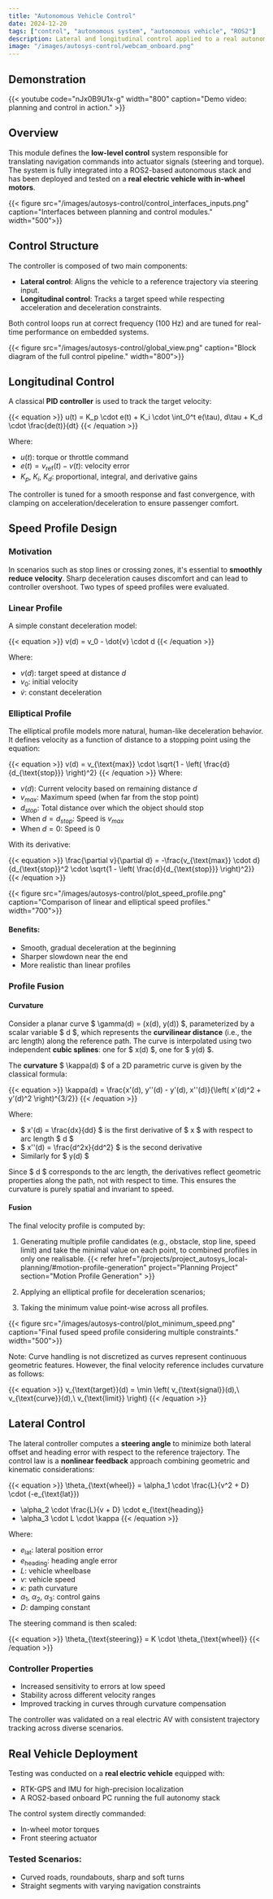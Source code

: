 ```yaml
---
title: "Autonomous Vehicle Control"
date: 2024-12-20
tags: ["control", "autonomous system", "autonomous vehicle", "ROS2"]
description: Lateral and longitudinal control applied to a real autonomous vehicle, integrated with a navigation layer.
image: "/images/autosys-control/webcam_onboard.png"
---
```


## Demonstration

{{< youtube code="nJx0B9U1x-g" width="800" caption="Demo video: planning and control in action." >}}

## Overview

This module defines the **low-level control** system responsible for translating navigation commands into actuator signals (steering and torque). The system is fully integrated into a ROS2-based autonomous stack and has been deployed and tested on a **real electric vehicle with in-wheel motors**.

{{< figure src="/images/autosys-control/control_interfaces_inputs.png" caption="Interfaces between planning and control modules." width="500">}}

## Control Structure

The controller is composed of two main components:

- **Lateral control**: Aligns the vehicle to a reference trajectory via steering input.
- **Longitudinal control**: Tracks a target speed while respecting acceleration and deceleration constraints.

Both control loops run at correct frequency (100 Hz) and are tuned for real-time performance on embedded systems.

{{< figure src="/images/autosys-control/global_view.png" caption="Block diagram of the full control pipeline." width="800">}}

## Longitudinal Control

A classical **PID controller** is used to track the target velocity:

{{< equation >}}
u(t) = K_p \cdot e(t) + K_i \cdot \int_0^t e(\tau)\, d\tau + K_d \cdot \frac{de(t)}{dt}
{{< /equation >}}

Where:

- $u(t)$: torque or throttle command  
- $e(t) = v_{\text{ref}}(t) - v(t)$: velocity error  
- $K_p$, $K_i$, $K_d$: proportional, integral, and derivative gains  

The controller is tuned for a smooth response and fast convergence, with clamping on acceleration/deceleration to ensure passenger comfort.

## Speed Profile Design

### Motivation

In scenarios such as stop lines or crossing zones, it's essential to **smoothly reduce velocity**. Sharp deceleration causes discomfort and can lead to controller overshoot. Two types of speed profiles were evaluated.

### Linear Profile

A simple constant deceleration model:

{{< equation >}}
v(d) = v_0 - \dot{v} \cdot d
{{< /equation >}}

Where:

- $v(d)$: target speed at distance $d$  
- $v_0$: initial velocity  
- $\dot{v}$: constant deceleration  

### Elliptical Profile

The elliptical profile models more natural, human-like deceleration behavior. It defines velocity as a function of distance to a stopping point using the equation:

{{< equation >}}
v(d) = v_{\text{max}} \cdot \sqrt{1 - \left( \frac{d}{d_{\text{stop}}} \right)^2}
{{< /equation >}}
Where: 
- $v(d)$: Current velocity based on remaining distance $d$
- $v_{max}$: Maximum speed (when far from the stop point)
- $d_{stop}$: Total distance over which the object should stop
- When $d = d_{stop}$: Speed is $v_{max}$
- When $d = 0$: Speed is $0$

With its derivative:

{{< equation >}}
\frac{\partial v}{\partial d} = -\frac{v_{\text{max}} \cdot d}{d_{\text{stop}}^2 \cdot \sqrt{1 - \left( \frac{d}{d_{\text{stop}}} \right)^2}}
{{< /equation >}}

{{< figure src="/images/autosys-control/plot_speed_profile.png" caption="Comparison of linear and elliptical speed profiles." width="700">}}

#### Benefits:
- Smooth, gradual deceleration at the beginning
- Sharper slowdown near the end
- More realistic than linear profiles

### Profile Fusion

#### Curvature

Consider a planar curve $ \gamma(d) = (x(d), y(d)) $, parameterized by a scalar variable $ d $, which represents the **curvilinear distance** (i.e., the arc length) along the reference path. The curve is interpolated using two independent **cubic splines**: one for $ x(d) $, one for $ y(d) $.

The **curvature** $ \kappa(d) $ of a 2D parametric curve is given by the classical formula:

{{< equation >}}
\kappa(d) = \frac{x'(d)\, y''(d) - y'(d)\, x''(d)}{\left( x'(d)^2 + y'(d)^2 \right)^{3/2}}
{{< /equation >}}

Where:
- $ x'(d) = \frac{dx}{dd} $ is the first derivative of $ x $ with respect to arc length $ d $
- $ x''(d) = \frac{d^2x}{dd^2} $ is the second derivative
- Similarly for $ y(d) $

Since $ d $ corresponds to the arc length, the derivatives reflect geometric properties along the path, not with respect to time. This ensures the curvature is purely spatial and invariant to speed.


#### Fusion

The final velocity profile is computed by:

1. Generating multiple profile candidates (e.g., obstacle, stop line, speed limit) and take the minimal value on each point, to combined profiles in only one realisable.
{{< refer href="/projects/project_autosys_local-planning/#motion-profile-generation" project="Planning Project" section="Motion Profile Generation" >}}

1. Applying an elliptical profile for deceleration scenarios;
2. Taking the minimum value point-wise across all profiles.

{{< figure src="/images/autosys-control/plot_minimum_speed.png" caption="Final fused speed profile considering multiple constraints." width="500">}}

Note: Curve handling is not discretized as curves represent continuous geometric features. However, the final velocity reference includes curvature as follows:

{{< equation >}}
v_{\text{target}}(d) = \min \left( v_{\text{signal}}(d),\ v_{\text{curve}}(d),\ v_{\text{limit}} \right)
{{< /equation >}}

## Lateral Control

The lateral controller computes a **steering angle** to minimize both lateral offset and heading error with respect to the reference trajectory. The control law is a **nonlinear feedback** approach combining geometric and kinematic considerations:

{{< equation >}}
\theta_{\text{wheel}} = \alpha_1 \cdot \frac{L}{v^2 + D} \cdot (-e_{\text{lat}}) 
+ \alpha_2 \cdot \frac{L}{v + D} \cdot e_{\text{heading}} 
+ \alpha_3 \cdot L \cdot \kappa
{{< /equation >}}

Where:

- $e_{\text{lat}}$: lateral position error  
- $e_{\text{heading}}$: heading angle error  
- $L$: vehicle wheelbase  
- $v$: vehicle speed  
- $\kappa$: path curvature  
- $\alpha_1$, $\alpha_2$, $\alpha_3$: control gains  
- $D$: damping constant  

The steering command is then scaled:

{{< equation >}}
\theta_{\text{steering}} = K \cdot \theta_{\text{wheel}}
{{< /equation >}}

### Controller Properties

- Increased sensitivity to errors at low speed  
- Stability across different velocity ranges  
- Improved tracking in curves through curvature compensation  

The controller was validated on a real electric AV with consistent trajectory tracking across diverse scenarios.

## Real Vehicle Deployment

Testing was conducted on a **real electric vehicle** equipped with:

- RTK-GPS and IMU for high-precision localization  
- A ROS2-based onboard PC running the full autonomy stack  

The control system directly commanded:

- In-wheel motor torques  
- Front steering actuator  

### Tested Scenarios:

- Curved roads, roundabouts, sharp and soft turns  
- Straight segments with varying navigation constraints  

<!-- ## References

{{< bibliography >}} -->
